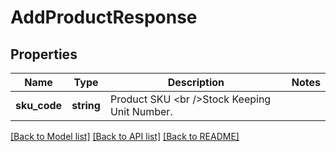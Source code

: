 # AddProductResponse

## Properties
Name | Type | Description | Notes
------------ | ------------- | ------------- | -------------
**sku_code** | **string** | Product SKU &lt;br /&gt;Stock Keeping Unit Number. | 

[[Back to Model list]](../../README.md#documentation-for-models) [[Back to API list]](../../README.md#documentation-for-api-endpoints) [[Back to README]](../../README.md)

